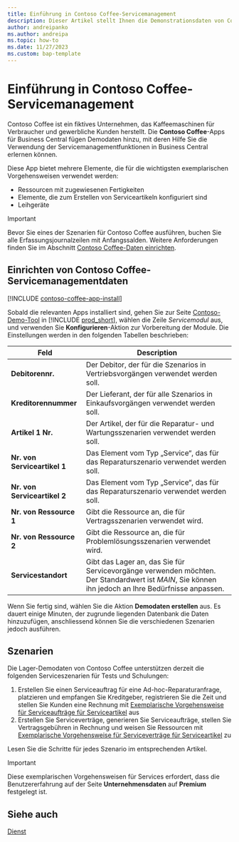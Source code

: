 ```yaml
---
title: Einführung in Contoso Coffee-Servicemanagement
description: Dieser Artikel stellt Ihnen die Demonstrationsdaten von Consoso Coffee für das Servicemanagement vor.
author: andreipanko
ms.author: andreipa
ms.topic: how-to
ms.date: 11/27/2023
ms.custom: bap-template
---
```


# <a name="introduction-to-contoso-coffee-service-management"></a>Einführung in Contoso Coffee-Servicemanagement

Contoso Coffee ist ein fiktives Unternehmen, das Kaffeemaschinen für Verbraucher und gewerbliche Kunden herstellt. Die **Contoso Coffee**-Apps für Business Central fügen Demodaten hinzu, mit deren Hilfe Sie die Verwendung der Servicemanagementfunktionen in Business Central erlernen können.

Diese App bietet mehrere Elemente, die für die wichtigsten exemplarischen Vorgehensweisen verwendet werden:

- Ressourcen mit zugewiesenen Fertigkeiten
- Elemente, die zum Erstellen von Serviceartikeln konfiguriert sind
- Leihgeräte

> [!IMPORTANT]
> Bevor Sie eines der Szenarien für Contoso Coffee ausführen, buchen Sie alle Erfassungsjournalzeilen mit Anfangssalden. Weitere Anforderungen finden Sie im Abschnitt [Contoso Coffee-Daten einrichten](#set-up-contoso-coffee-service-management-data).
>
> 
## <a name="set-up-contoso-coffee-service-management-data"></a>Einrichten von Contoso Coffee-Servicemanagementdaten

[!INCLUDE [contoso-coffee-app-install](../../includes/contoso-coffee-app-install.md)]

Sobald die relevanten Apps installiert sind, gehen Sie zur Seite [Contoso-Demo-Tool](https://businesscentral.dynamics.com/?page=5194) in [!INCLUDE [prod_short](../../includes/prod_short.md)], wählen die Zeile *Servicemodul* aus, und verwenden Sie **Konfigurieren**-Aktion zur Vorbereitung der Module. Die Einstellungen werden in den folgenden Tabellen beschrieben:  

|Feld  |Description  |
|---------|---------|
|**Debitorennr.**  |Der Debitor, der für die Szenarios in Vertriebsvorgängen verwendet werden soll.|
|**Kreditorennummer**  |Der Lieferant, der für alle Szenarios in Einkaufsvorgängen verwendet werden soll.|
|**Artikel 1 Nr.**  |Der Artikel, der für die Reparatur- und Wartungsszenarien verwendet werden soll.|
|**Nr. von Serviceartikel 1**  |Das Element vom Typ „Service“, das für das Reparaturszenario verwendet werden soll.|
|**Nr. von Serviceartikel 2**  |Das Element vom Typ „Service“, das für das Reparaturszenario verwendet werden soll.|
|**Nr. von Ressource 1**  |Gibt die Ressource an, die für Vertragsszenarien verwendet wird.|
|**Nr. von Ressource 2**  |Gibt die Ressource an, die für Problemlösungsszenarien verwendet wird.|
|**Servicestandort** |Gibt das Lager an, das Sie für Servicevorgänge verwenden möchten. Der Standardwert ist *MAIN*, Sie können ihn jedoch an Ihre Bedürfnisse anpassen.|

Wenn Sie fertig sind, wählen Sie die Aktion **Demodaten erstellen** aus. Es dauert einige Minuten, der zugrunde liegenden Datenbank die Daten hinzuzufügen, anschliessend können Sie die verschiedenen Szenarien jedoch ausführen.  

## <a name="scenarios"></a>Szenarien

Die Lager-Demodaten von Contoso Coffee unterstützen derzeit die folgenden Serviceszenarien für Tests und Schulungen:

1. Erstellen Sie einen Serviceauftrag für eine Ad-hoc-Reparaturanfrage, platzieren und empfangen Sie Kreditgeber, registrieren Sie die Zeit und stellen Sie Kunden eine Rechnung mit [Exemplarische Vorgehensweise für Serviceaufträge für Serviceartikel](service-basic-flow-order.md) aus
2. Erstellen Sie Serviceverträge, generieren Sie Serviceaufträge, stellen Sie Vertragsgebühren in Rechnung und weisen Sie Ressourcen mit [Exemplarische Vorgehensweise für Serviceverträge für Serviceartikel](service-contract-flow.md) zu

Lesen Sie die Schritte für jedes Szenario im entsprechenden Artikel.  

> [!IMPORTANT]
> Diese exemplarischen Vorgehensweisen für Services erfordert, dass die Benutzererfahrung auf der Seite **Unternehmensdaten** auf **Premium** festgelegt ist.


## <a name="see-also"></a>Siehe auch

[Dienst](../../service-service.md)
